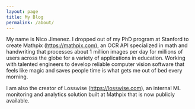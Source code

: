 ```yaml
---
layout: page
title: My Blog
permalink: /about/
---
```

My name is Nico Jimenez.  I dropped out of my PhD program at Stanford to create Mathpix (<https://mathpix.com>), an OCR API specialized in math and handwriting that processes about 1 million images per day for millions of users across the globe for a variety of applications in education.  Working with talented engineers to develop reliable computer vision software that feels like magic and saves people time is what gets me out of bed every morning.

I am also the creator of Losswise (<https://losswise.com>), an internal ML monitoring and analytics solution built at Mathpix that is now publicly available.
